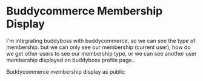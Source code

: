 
# Buddycommerce Membership Display

I'm integrating buddyboss with buddycommerce, so we can see the type of membership.
but we can only see our membership (current user), how do we get other users to see our membership type, or we can see another user membership displayed on buddyboss profile page..

Buddycommerce membership display as public

        